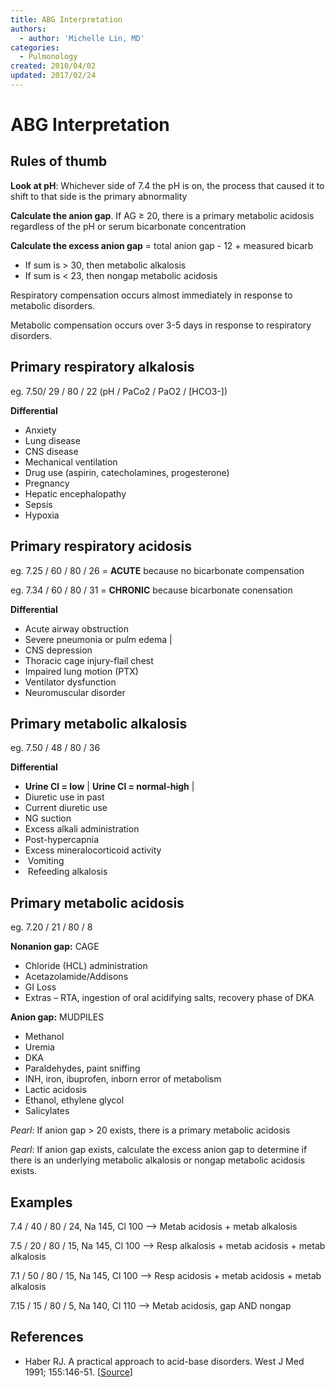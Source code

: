 ```yaml
---
title: ABG Interpretation
authors:
  - author: 'Michelle Lin, MD'
categories:
  - Pulmonology
created: 2010/04/02
updated: 2017/02/24
---
```


# ABG Interpretation

## Rules of thumb

**Look at pH**: Whichever side of 7.4 the pH is on, the process that caused it to shift to that side is the primary abnormality

**Calculate the anion gap**. If AG &ge; 20, there is a primary metabolic acidosis regardless of the pH or serum bicarbonate concentration

**Calculate the excess anion gap** = total anion gap - 12 + measured bicarb

- If sum is > 30, then metabolic alkalosis
- If sum is &lt; 23, then nongap metabolic acidosis

Respiratory compensation occurs almost immediately in response to metabolic disorders.

Metabolic compensation occurs over 3-5 days in response to respiratory disorders.

## Primary respiratory alkalosis 

eg. 7.50/ 29 / 80 / 22 (pH / PaCo2 / PaO2 / \[HCO3-])

**Differential**

- Anxiety
- Lung disease
- CNS disease 
- Mechanical ventilation
- Drug use (aspirin, catecholamines, progesterone)
- Pregnancy
- Hepatic encephalopathy
- Sepsis
- Hypoxia

## Primary respiratory acidosis 

eg. 7.25 / 60 / 80 / 26 = **ACUTE** because no bicarbonate compensation

eg. 7.34 / 60 / 80 / 31 = **CHRONIC** because bicarbonate conensation

**Differential**

- Acute airway obstruction
- Severe pneumonia or pulm edema   |
- CNS depression            
- Thoracic cage injury-flail chest
- Impaired lung motion (PTX)
- Ventilator dysfunction          
- Neuromuscular disorder                               

## Primary metabolic alkalosis

eg. 7.50 / 48 / 80 / 36

**Differential**

- **Urine Cl = low**   \| **Urine Cl = normal-high**        \|
- Diuretic use in past 
- Current diuretic use             
- NG suction           
- Excess alkali administration     
- Post-hypercapnia     
- Excess mineralocorticoid activity
-  Vomiting            
-  Refeeding alkalosis             

## Primary metabolic acidosis 

eg. 7.20 / 21 / 80 / 8

**Nonanion gap:** CAGE

- Chloride (HCL) administration 
- Acetazolamide/Addisons
- GI Loss
- Extras – RTA, ingestion of oral acidifying salts, recovery phase of DKA

**Anion gap:** MUDPILES

- Methanol
- Uremia
- DKA
- Paraldehydes, paint sniffing
- INH, iron, ibuprofen, inborn error of metabolism
- Lactic acidosis
- Ethanol, ethylene glycol
- Salicylates

_Pearl_: If anion gap > 20 exists, there is a primary metabolic acidosis

_Pearl_: If anion gap exists, calculate the excess anion gap to determine if there is an underlying metabolic alkalosis or nongap metabolic acidosis exists.

## Examples

7.4 / 40 / 80 / 24, Na 145, Cl 100 --> Metab acidosis + metab alkalosis

7.5 / 20 / 80 / 15, Na 145, Cl 100 --> Resp alkalosis + metab acidosis + metab alkalosis

7.1 / 50 / 80 / 15, Na 145, Cl 100 --> Resp acidosis + metab acidosis + metab alkalosis 

7.15 / 15 / 80 / 5, Na 140, Cl 110 --> Metab acidosis, gap AND nongap

## References

- Haber RJ. A practical approach to acid-base disorders. West J Med 1991; 155:146-51. [[Source](http://tmedweb.tulane.edu/mu/owlclub/files/2010/06/Must-Read-Acid-Base-Article-.pdf)]
